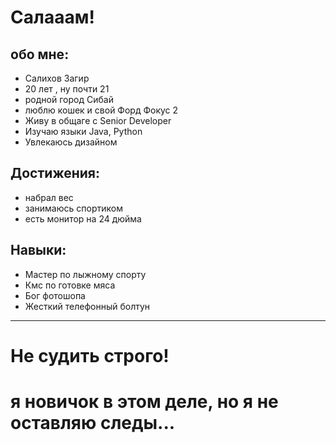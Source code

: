 # Салааам!
## обо мне:
* Салихов Загир
* 20 лет , ну почти 21
* родной город Сибай
* люблю кошек и свой Форд Фокус 2 
* Живу в общаге с Senior Developer
* Изучаю языки Java, Python
* Увлекаюсь дизайном
## Достижения:
* набрал вес
* занимаюсь спортиком
* есть монитор на 24 дюйма 
## Навыки: 
* Мастер по лыжному спорту
* Кмс по готовке мяса
* Бог фотошопа 
* Жесткий телефонный болтун
___
# Не судить строго!
# я новичок в этом деле, но я не оставляю следы... 
